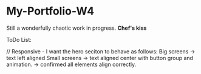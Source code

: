 # My-Portfolio-W4

Still a wonderfully chaotic work in progress. 
**Chef's kiss**

ToDo List:

// Responsive - I want the hero seciton to behave as follows:
    Big screens -> text left aligned
    Small screens -> text aligned center with button group and animation. 
                  -> confirmed all elements align correctly.




 
